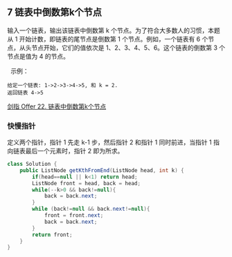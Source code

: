 ## 7 链表中倒数第k个节点


输入一个链表，输出该链表中倒数第 k 个节点。为了符合大多数人的习惯，本题从 1 开始计数，即链表的尾节点是倒数第 1 个节点。例如，一个链表有 6 个节点，从头节点开始，它们的值依次是 1、2、3、4、5、6。这个链表的倒数第 3 个节点是值为 4 的节点。

 
示例：

```
给定一个链表: 1->2->3->4->5, 和 k = 2.
返回链表 4->5
```



[剑指 Offer 22. 链表中倒数第k个节点](https://leetcode-cn.com/problems/lian-biao-zhong-dao-shu-di-kge-jie-dian-lcof/)


### 快慢指针

定义两个指针，指针 1 先走 k-1 步，然后指针 2 和指针 1 同时前进，当指针 1 指向链表最后一个元素时，指针 2 即为所求。

```java
class Solution {
    public ListNode getKthFromEnd(ListNode head, int k) {
        if(head==null || k<1) return head;
        ListNode front = head, back = head;
        while(--k>0 && back!=null){
            back = back.next;
        }
        while (back!=null && back.next!=null){
            front = front.next;
            back = back.next;
        }
        return front;
    }
}
```

